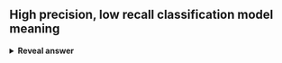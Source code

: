 ## High precision, low recall classification model meaning
<details>
<summary><b>Reveal answer</b></summary>
Misses a lot of positive examples (high FN), but those that are positive are in deed positive (low FP)
</details>
